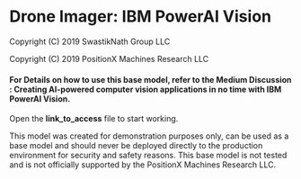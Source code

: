 # Drone Imager: IBM PowerAI Vision
<p> Copyright (C) 2019 SwastikNath Group LLC</p>
<p> Copyright (C) 2019 PositionX Machines Research LLC</p>

<h4>For Details on how to use this base model, refer to the Medium Discussion : <b> Creating AI-powered computer vision applications in no time with IBM PowerAI Vision</b>.</h4>
  
 <p> Open the <b>link_to_access</b> file to start working. </p>


This model was created for demonstration purposes only, can be used as a base model and should never be deployed directly to the production environment for security and safety reasons. This base model is not tested and is not officially supported by the PositionX Machines Research LLC. 


